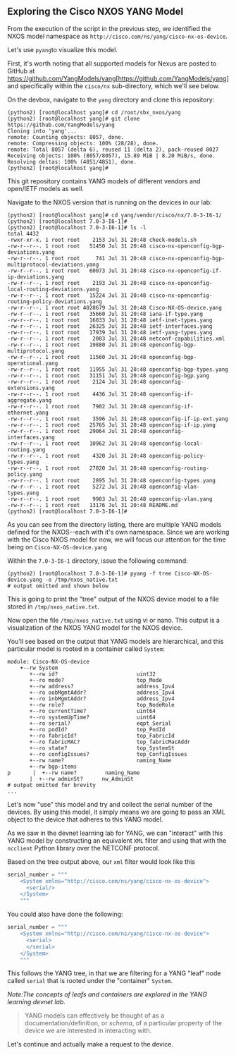 ## Exploring the Cisco NXOS YANG Model

From the execution of the script in the previous step, we identified the NXOS model namespace as `http://cisco.com/ns/yang/cisco-nx-os-device`. 

Let's use `pyang`to visualize this model.

First, it's worth noting that all supported models for Nexus are posted to GitHub at https://github.com/YangModels/yang[https://github.com/YangModels/yang] and specifically within the `cisco/nx` sub-directory, which we'll see below.

On the devbox, navigate to the `yang` directory and clone this repository:

``` shell
(python2) [root@localhost yang]# cd /root/sbx_nxos/yang
(python2) [root@localhost yang]# git clone https://github.com/YangModels/yang
Cloning into 'yang'...
remote: Counting objects: 8057, done.
remote: Compressing objects: 100% (28/28), done.
remote: Total 8057 (delta 6), reused 11 (delta 2), pack-reused 8027
Receiving objects: 100% (8057/8057), 15.89 MiB | 8.20 MiB/s, done.
Resolving deltas: 100% (4851/4851), done.
(python2) [root@localhost yang]#
```

This git repository contains YANG models of different vendors and open/IETF models as well. 

Navigate to the NXOS version that is running on the devices in our lab:

```
(python2) [root@localhost yang]# cd yang/vendor/cisco/nx/7.0-3-I6-1/
(python2) [root@localhost 7.0-3-I6-1]# 
(python2) [root@localhost 7.0-3-I6-1]# ls -l
total 4432
-rwxr-xr-x. 1 root root    2153 Jul 31 20:48 check-models.sh
-rw-r--r--. 1 root root   51450 Jul 31 20:48 cisco-nx-openconfig-bgp-deviations.yang
-rw-r--r--. 1 root root     741 Jul 31 20:48 cisco-nx-openconfig-bgp-multiprotocol-deviations.yang
-rw-r--r--. 1 root root   60073 Jul 31 20:48 cisco-nx-openconfig-if-ip-deviations.yang
-rw-r--r--. 1 root root    2193 Jul 31 20:48 cisco-nx-openconfig-local-routing-deviations.yang
-rw-r--r--. 1 root root   15224 Jul 31 20:48 cisco-nx-openconfig-routing-policy-deviations.yang
-rw-r--r--. 1 root root 4028679 Jul 31 20:48 Cisco-NX-OS-device.yang
-rw-r--r--. 1 root root   35660 Jul 31 20:48 iana-if-type.yang
-rw-r--r--. 1 root root   16833 Jul 31 20:48 ietf-inet-types.yang
-rw-r--r--. 1 root root   26325 Jul 31 20:48 ietf-interfaces.yang
-rw-r--r--. 1 root root   17939 Jul 31 20:48 ietf-yang-types.yang
-rw-r--r--. 1 root root    2003 Jul 31 20:48 netconf-capabilities.xml
-rw-r--r--. 1 root root   19880 Jul 31 20:48 openconfig-bgp-multiprotocol.yang
-rw-r--r--. 1 root root   11560 Jul 31 20:48 openconfig-bgp-operational.yang
-rw-r--r--. 1 root root   11955 Jul 31 20:48 openconfig-bgp-types.yang
-rw-r--r--. 1 root root   31151 Jul 31 20:48 openconfig-bgp.yang
-rw-r--r--. 1 root root    2124 Jul 31 20:48 openconfig-extensions.yang
-rw-r--r--. 1 root root    4436 Jul 31 20:48 openconfig-if-aggregate.yang
-rw-r--r--. 1 root root    7902 Jul 31 20:48 openconfig-if-ethernet.yang
-rw-r--r--. 1 root root    3596 Jul 31 20:48 openconfig-if-ip-ext.yang
-rw-r--r--. 1 root root   25765 Jul 31 20:48 openconfig-if-ip.yang
-rw-r--r--. 1 root root   29064 Jul 31 20:48 openconfig-interfaces.yang
-rw-r--r--. 1 root root   10962 Jul 31 20:48 openconfig-local-routing.yang
-rw-r--r--. 1 root root    4320 Jul 31 20:48 openconfig-policy-types.yang
-rw-r--r--. 1 root root   27020 Jul 31 20:48 openconfig-routing-policy.yang
-rw-r--r--. 1 root root    2895 Jul 31 20:48 openconfig-types.yang
-rw-r--r--. 1 root root    5272 Jul 31 20:48 openconfig-vlan-types.yang
-rw-r--r--. 1 root root    9983 Jul 31 20:48 openconfig-vlan.yang
-rw-r--r--. 1 root root   13176 Jul 31 20:48 README.md
(python2) [root@localhost 7.0-3-I6-1]# 

```

As you can see from the directory listing, there are multiple YANG models defined for the NXOS--each with it's own namespace.  Since we are working with the Cisco NXOS model for now, we will focus our attention for the time being on `Cisco-NX-OS-device.yang`

Within the `7.0-3-I6-1` directory, issue the following command: 

``` shell
(python2) [root@localhost 7.0-3-I6-1]# pyang -f tree Cisco-NX-OS-device.yang -o /tmp/nxos_native.txt
# output omitted and shown below
```

This is going to print the "tree" output of the NXOS device model to a file stored in `/tmp/nxos_native.txt`.

Now open the file `/tmp/nxos_native.txt` using vi or nano. This output is a visualization of the NXOS YANG model for the NXOS device. 

You'll see based on the output that YANG models are hierarchical, and this particular model is rooted in a container called `System`:

``` shell
module: Cisco-NX-OS-device
    +--rw System
       +--rw id?                         uint32
       +--ro mode?                       top_Mode
       +--rw address?                    address_Ipv4
       +--ro oobMgmtAddr?                address_Ipv4
       +--ro inbMgmtAddr?                address_Ipv4
       +--rw role?                       top_NodeRole
       +--ro currentTime?                uint64
       +--ro systemUpTime?               uint64
       +--ro serial?                     eqpt_Serial
       +--ro podId?                      top_PodId
       +--ro fabricId?                   top_FabricId
       +--ro fabricMAC?                  top_fabricMacAddr
       +--ro state?                      top_SystemSt
       +--ro configIssues?               top_ConfigIssues
       +--rw name?                       naming_Name
       +--rw bgp-items
p       |  +--rw name?         naming_Name
       |  +--rw adminSt?      nw_AdminSt
# output omitted for brevity
...
```

Let's now "use" this model and try and collect the serial number of the devices.  By using this model, it simply means we are going to pass an XML object to the device that adheres to this YANG model.

As we saw in the devnet learning lab for YANG, we can "interact" with this YANG model by constructing an equivalent `XML` filter and using that with the `ncclient` Python library over the NETCONF protocol.

Based on the tree output above, our `xml` filter would look like this

``` python
serial_number = """
    <System xmlns="http://cisco.com/ns/yang/cisco-nx-os-device">
      <serial/>
    </System>
    """
```

You could also have done the following:

``` python
serial_number = """
    <System xmlns="http://cisco.com/ns/yang/cisco-nx-os-device">
      <serial>
      </serial>
    </System>
    """
```


This follows the YANG tree, in that we are filtering for a YANG "leaf" node called `serial` that is rooted under the "container" `System`. 

*Note:The concepts of leafs and containers are explored in the YANG learning devnet lab.*

> YANG models can effectively be thought of as a documentation/definition, or _schema_, of a particular property of the device we are interested in interacting with.

Let's continue and actually make a request to the device.
